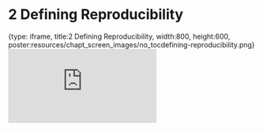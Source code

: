 # 2 Defining Reproducibility
 
{type: iframe, title:2 Defining Reproducibility, width:800, height:600, poster:resources/chapt_screen_images/no_tocdefining-reproducibility.png}
![](https://jhudatascience.org/Adv_Reproducibility_in_Cancer_Informatics//no_tocdefining-reproducibility.html)
 

 
